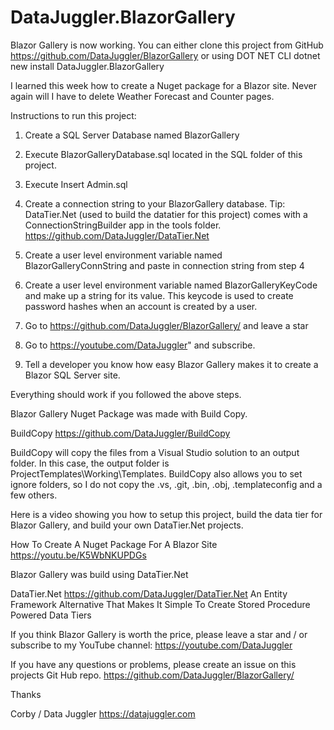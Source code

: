 # DataJuggler.BlazorGallery
Blazor Gallery is now working. You can either clone this project from GitHub https://github.com/DataJuggler/BlazorGallery
or using DOT NET CLI dotnet new install DataJuggler.BlazorGallery

I learned this week how to create a Nuget package for a Blazor site. Never again will I have to delete
Weather Forecast and Counter pages.

Instructions to run this project:

1. Create a SQL Server Database named BlazorGallery
2. Execute BlazorGalleryDatabase.sql located in the SQL folder of this project.
3. Execute Insert Admin.sql
4. Create a connection string to your BlazorGallery database. 
Tip: DataTier.Net (used to build the datatier for this project) comes with a ConnectionStringBuilder app in the tools folder.
https://github.com/DataJuggler/DataTier.Net

5. Create a user level environment variable named BlazorGalleryConnString and paste in connection string from step 4
6. Create a user level environment variable named BlazorGalleryKeyCode and make up a string for its value.
This keycode is used to create password hashes when an account is created by a user.
7. Go to https://github.com/DataJuggler/BlazorGallery/ and leave a star
8. Go to https://youtube.com/DataJuggler" and subscribe. 
9. Tell a developer you know how easy Blazor Gallery makes it to create a Blazor SQL Server site.

Everything should work if you followed the above steps.

Blazor Gallery Nuget Package was made with Build Copy. 

BuildCopy
https://github.com/DataJuggler/BuildCopy

BuildCopy will copy the files from a Visual Studio solution to an output folder. In this case, the output folder is ProjectTemplates\Working\Templates.
BuildCopy also allows you to set ignore folders, so I do not copy the .vs, .git, .bin, .obj, .templateconfig and a few others. 

Here is a video showing you how to setup this project, build the data tier for Blazor Gallery, and build your own DataTier.Net projects.

How To Create A Nuget Package For A Blazor Site<br>
https://youtu.be/K5WbNKUPDGs

Blazor Gallery was build using DataTier.Net

DataTier.Net
https://github.com/DataJuggler/DataTier.Net
An Entity Framework Alternative That Makes It Simple To Create Stored Procedure Powered Data Tiers

If you think Blazor Gallery is worth the price, please leave a star and / or subscribe to my YouTube channel:
https://youtube.com/DataJuggler

If you have any questions or problems, please create an issue on this projects Git Hub repo.
https://github.com/DataJuggler/BlazorGallery/

Thanks

Corby / Data Juggler
https://datajuggler.com 

